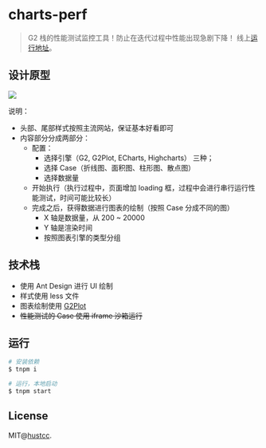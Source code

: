 # charts-perf

> G2 栈的性能测试监控工具！防止在迭代过程中性能出现急剧下降！ 线上[运行地址](https://git.hust.cc/charts-perf/)。


## 设计原型

![](https://cdn.nlark.com/yuque/0/2021/png/86342/1611302802385-2480e366-4d5d-4d61-8f08-331b84cc3161.png)

说明：

 - 头部、尾部样式按照主流网站，保证基本好看即可
 - 内容部分分成两部分：
    - 配置：
      - 选择引擎（G2, G2Plot, ECharts, Highcharts） 三种；
      - 选择 Case（折线图、面积图、柱形图、散点图）
      - 选择数据量
    - 开始执行（执行过程中，页面增加 loading 框，过程中会进行串行运行性能测试，时间可能比较长）
    - 完成之后，获得数据进行图表的绘制（按照 Case 分成不同的图）
      - X 轴是数据量，从 200 ~ 20000
      - Y 轴是渲染时间
      - 按照图表引擎的类型分组


## 技术栈

 - 使用 Ant Design 进行 UI 绘制
 - 样式使用 less 文件
 - 图表绘制使用 [G2Plot](https://github.com/antvis/G2Plot)
 - ~~性能测试的 Case 使用 iframe 沙箱运行~~


## 运行

```bash
# 安装依赖
$ tnpm i

# 运行，本地启动
$ tnpm start
```

## License

MIT@[hustcc](https://github.com/hustcc).